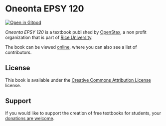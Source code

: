 # Oneonta EPSY 120

[![Open in Gitpod](https://gitpod.io/button/open-in-gitpod.svg)](https://gitpod.io/from-referrer/)

_Oneonta EPSY 120_ is a textbook published by [OpenStax](https://openstax.org/), a non profit organization that is part of [Rice University](https://www.rice.edu/).

The book can be viewed [online](https://github.com/cnx-user-books/cnxbook-oneonta-epsy-120/releases/latest), where you can also see a list of contributors.

## License
This book is available under the [Creative Commons Attribution License](./LICENSE) license.

## Support
If you would like to support the creation of free textbooks for students, your [donations are welcome](https://riceconnect.rice.edu/donation/support-openstax-banner).
